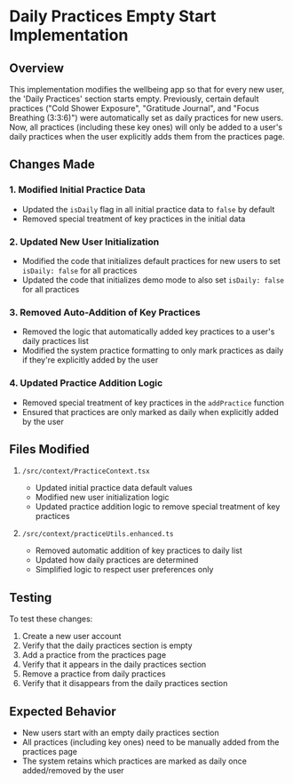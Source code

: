 # Daily Practices Empty Start Implementation

## Overview
This implementation modifies the wellbeing app so that for every new user, the 'Daily Practices' section starts empty. Previously, certain default practices ("Cold Shower Exposure", "Gratitude Journal", and "Focus Breathing (3:3:6)") were automatically set as daily practices for new users. Now, all practices (including these key ones) will only be added to a user's daily practices when the user explicitly adds them from the practices page.

## Changes Made

### 1. Modified Initial Practice Data
- Updated the `isDaily` flag in all initial practice data to `false` by default
- Removed special treatment of key practices in the initial data

### 2. Updated New User Initialization
- Modified the code that initializes default practices for new users to set `isDaily: false` for all practices
- Updated the code that initializes demo mode to also set `isDaily: false` for all practices

### 3. Removed Auto-Addition of Key Practices 
- Removed the logic that automatically added key practices to a user's daily practices list
- Modified the system practice formatting to only mark practices as daily if they're explicitly added by the user

### 4. Updated Practice Addition Logic
- Removed special treatment of key practices in the `addPractice` function
- Ensured that practices are only marked as daily when explicitly added by the user

## Files Modified

1. `/src/context/PracticeContext.tsx`
   - Updated initial practice data default values
   - Modified new user initialization logic
   - Updated practice addition logic to remove special treatment of key practices

2. `/src/context/practiceUtils.enhanced.ts`
   - Removed automatic addition of key practices to daily list
   - Updated how daily practices are determined
   - Simplified logic to respect user preferences only

## Testing
To test these changes:
1. Create a new user account
2. Verify that the daily practices section is empty
3. Add a practice from the practices page
4. Verify that it appears in the daily practices section
5. Remove a practice from daily practices
6. Verify that it disappears from the daily practices section

## Expected Behavior
- New users start with an empty daily practices section
- All practices (including key ones) need to be manually added from the practices page
- The system retains which practices are marked as daily once added/removed by the user

